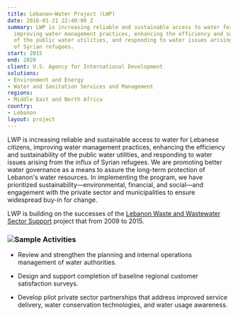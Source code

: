```yaml
---
title: Lebanon—Water Project (LWP)
date: 2016-01-21 22:40:00 Z
summary: LWP is increasing reliable and sustainable access to water for Lebanese citizens,
  improving water management practices, enhancing the efficiency and sustainability
  of the public water utilities, and responding to water issues arising from the influx
  of Syrian refugees.
start: 2015
end: 2020
client: U.S. Agency for International Development
solutions:
- Environment and Energy
- Water and Sanitation Services and Management
regions:
- Middle East and North Africa
country:
- Lebanon
layout: project
---
```


LWP is increasing reliable and sustainable access to water for Lebanese citizens, improving water management practices, enhancing the efficiency and sustainability of the public water utilities, and responding to water issues arising from the influx of Syrian refugees. We are promoting better water governance as a means to assure the long-term protection of Lebanon's water resources. In implementing the program, we have prioritized sustainability—environmental, financial, and social—and engagement with the private sector and municipalities to ensure widespread buy-in for change.

LWP is building on the successes of the [Lebanon Waste and Wastewater Sector Support](/our-work/projects/lebanon-water-and-wastewater-sector-support-lwwss) project that from 2009 to 2015.

### ![](https://assetify-dai.com/projects/Lebanon-Water-Project.jpg)Sample Activities

* Review and strengthen the planning and internal operations management of water authorities.

* Design and support completion of baseline regional customer satisfaction surveys.

* Develop pilot private sector partnerships that address improved service delivery, water conservation technologies, and water usage awareness.